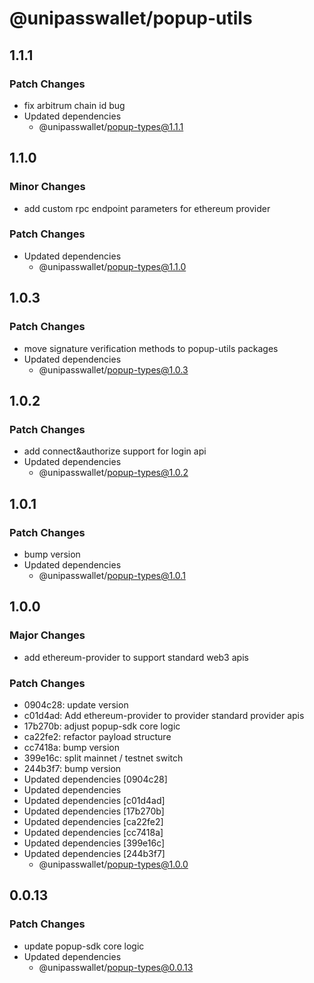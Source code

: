 # @unipasswallet/popup-utils

## 1.1.1

### Patch Changes

- fix arbitrum chain id bug
- Updated dependencies
  - @unipasswallet/popup-types@1.1.1

## 1.1.0

### Minor Changes

- add custom rpc endpoint parameters for ethereum provider

### Patch Changes

- Updated dependencies
  - @unipasswallet/popup-types@1.1.0

## 1.0.3

### Patch Changes

- move signature verification methods to popup-utils packages
- Updated dependencies
  - @unipasswallet/popup-types@1.0.3

## 1.0.2

### Patch Changes

- add connect&authorize support for login api
- Updated dependencies
  - @unipasswallet/popup-types@1.0.2

## 1.0.1

### Patch Changes

- bump version
- Updated dependencies
  - @unipasswallet/popup-types@1.0.1

## 1.0.0

### Major Changes

- add ethereum-provider to support standard web3 apis

### Patch Changes

- 0904c28: update version
- c01d4ad: Add ethereum-provider to provider standard provider apis
- 17b270b: adjust popup-sdk core logic
- ca22fe2: refactor payload structure
- cc7418a: bump version
- 399e16c: split mainnet / testnet switch
- 244b3f7: bump version
- Updated dependencies [0904c28]
- Updated dependencies
- Updated dependencies [c01d4ad]
- Updated dependencies [17b270b]
- Updated dependencies [ca22fe2]
- Updated dependencies [cc7418a]
- Updated dependencies [399e16c]
- Updated dependencies [244b3f7]
  - @unipasswallet/popup-types@1.0.0

## 0.0.13

### Patch Changes

- update popup-sdk core logic
- Updated dependencies
  - @unipasswallet/popup-types@0.0.13
